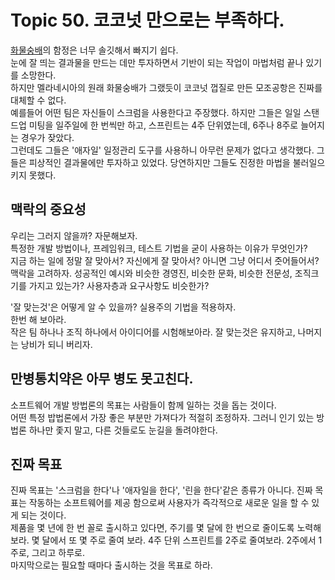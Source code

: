 # Topic 50. 코코넛 만으로는 부족하다.

[화물숭배](https://ko.wikipedia.org/wiki/%ED%99%94%EB%AC%BC%EC%88%AD%EB%B0%B0)의 함정은 너무 솔깃해서 빠지기 쉽다.  
눈에 잘 띄는 결과물을 만드는 데만 투자하면서 기반이 되는 작업이 마법처럼 끝나 있기를 소망한다.  
하지만 멜라네시아의 원래 화물숭배가 그랬듯이 코코넛 껍질로 만든 모조공항은 진짜를 대체할 수 없다.  
예를들어 어떤 팀은 자신들이 스크럼을 사용한다고 주장했다. 하지만 그들은 일일 스탠드업 미팅을 일주일에 한 번씩만 하고, 스프린트는 4주 단위였는데, 6주나 8주로 늘어지는 경우가 잦았다.  
그런데도 그들은 '애자일' 일정관리 도구를 사용하니 아무런 문제가 없다고 생각했다. 그들은 피상적인 결과물에만 투자하고 있었다. 당연하지만 그들도 진정한 마법을 불러일으키지 못했다.

## 맥락의 중요성
우리는 그러지 않을까? 자문해보자.  
특정한 개발 방법이나, 프레임워크, 테스트 기법을 굳이 사용하는 이유가 무엇인가?  
지금 하는 일에 정말 잘 맞아서? 자신에게 잘 맞아서? 아니면 그냥 어디서 줏어들어서?  
맥락을 고려하자. 성공적인 예시와 비슷한 경영진, 비슷한 문화, 비슷한 전문성, 조직크기를 가지고 있는가? 사용자층과 요구사항도 비슷한가?  
  
'잘 맞는것'은 어떻게 알 수 있을까? 실용주의 기법을 적용하자.  
한번 해 보아라.  
작은 팀 하나나 조직 하나에서 아이디어를 시험해보아라. 잘 맞는것은 유지하고, 나머지는 낭비가 되니 버리자.  

## 만병통치약은 아무 병도 못고친다.
소프트웨어 개발 방법론의 목표는 사람들이 함께 일하는 것을 돕는 것이다.  
어떤 특정 밥법론에서 가장 좋은 부분만 가져다가 적절히 조정하자. 그러니 인기 있는 방법론 하나만 좇지 말고, 다른 것들로도 눈길을 돌려야한다.  

## 진짜 목표
진짜 목표는 '스크럼을 한다'나 '애자일을 한다', '린을 한다'같은 종류가 아니다. 진짜 목표는 작동하는 소프트웨어를 제공 함으로써 사용자가 즉각적으로 새로운 일을 할 수 있게 되는 것이다.  
제품을 몇 년에 한 번 꼴로 출시하고 있다면, 주기를 몇 달에 한 번으로 줄이도록 노력해보라. 몇 달에서 또 몇 주로 줄여 보라. 4주 단위 스프린트를 2주로 줄여보라. 2주에서 1주로, 그리고 하루로.  
마지막으로는 필요할 때마다 출시하는 것을 목표로 하라.  

















